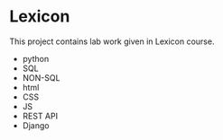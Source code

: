 # Lexicon

This project contains lab work given in Lexicon course.

* python
* SQL
* NON-SQL
* html
* CSS
* JS
* REST API
* Django
